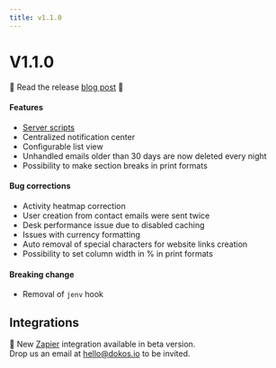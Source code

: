 ```yaml
---
title: v1.1.0
---
```


# V1.1.0

:tada: Read the release [blog post](https://dokos.io/en/blog/new-functionalities-version-1-1) :tada:

#### Features
- [Server scripts](/dokos/setting-up/customizations/server-scripts)
- Centralized notification center
- Configurable list view
- Unhandled emails older than 30 days are now deleted every night
- Possibility to make section breaks in print formats

#### Bug corrections
- Activity heatmap correction
- User creation from contact emails were sent twice
- Desk performance issue due to disabled caching
- Issues with currency formatting
- Auto removal of special characters for website links creation
- Possibility to set column width in % in print formats

#### Breaking change
- Removal of `jenv` hook

## Integrations

:tada: New [Zapier](https://zapier.com) integration available in beta version.  
Drop us an email at [hello@dokos.io](mailto:hello@dokos.io) to be invited.
